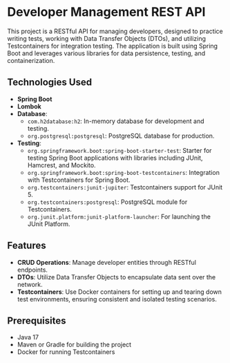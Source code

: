 # Developer Management REST API

This project is a RESTful API for managing developers, designed to practice writing tests, working with Data Transfer Objects (DTOs), and utilizing Testcontainers for integration testing. The application is built using Spring Boot and leverages various libraries for data persistence, testing, and containerization.

## Technologies Used

- **Spring Boot**
- **Lombok**
- **Database**:
  - `com.h2database:h2`: In-memory database for development and testing.
  - `org.postgresql:postgresql`: PostgreSQL database for production.
- **Testing**:
  - `org.springframework.boot:spring-boot-starter-test`: Starter for testing Spring Boot applications with libraries including JUnit, Hamcrest, and Mockito.
  - `org.springframework.boot:spring-boot-testcontainers`: Integration with Testcontainers for Spring Boot.
  - `org.testcontainers:junit-jupiter`: Testcontainers support for JUnit 5.
  - `org.testcontainers:postgresql`: PostgreSQL module for Testcontainers.
  - `org.junit.platform:junit-platform-launcher`: For launching the JUnit Platform.

## Features

- **CRUD Operations**: Manage developer entities through RESTful endpoints.
- **DTOs**: Utilize Data Transfer Objects to encapsulate data sent over the network.
- **Testcontainers**: Use Docker containers for setting up and tearing down test environments, ensuring consistent and isolated testing scenarios.

## Prerequisites

- Java 17
- Maven or Gradle for building the project
- Docker for running Testcontainers
